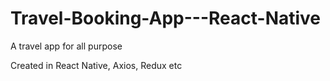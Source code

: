 # Travel-Booking-App---React-Native
A travel app for all purpose 

Created in React Native, Axios, Redux etc
